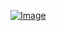[![Image](https://github.com/yifen9/unitn-l31-lab/actions/workflows/image.yaml/badge.svg)](https://github.com/yifen9/unitn-l31-lab/actions/workflows/image.yaml)